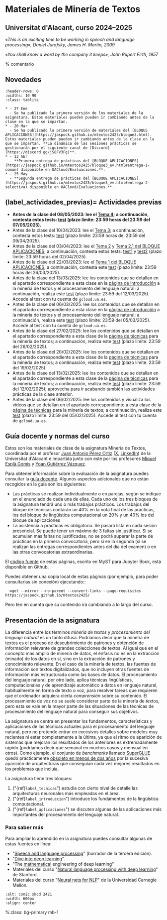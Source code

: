 
Materiales de Minería de Textos
===============================

Universitat d'Alacant, curso 2024–2025
--------------------------------------

*«This is an exciting time to be working in speech and language processing», Daniel Jurafsky, James H. Martin, 2009*

*«You shall know a word by the company it keeps», John Rupert Firth, 1957*


% comentario
 
Novedades
---------

`````{list-table}
:header-rows: 0
:widths: 10 90
:class: tablita

* - 27 Ene 
  - Se ha publicado la primera versión de los materiales de la asignatura. Estos materiales pueden pueden ir cambiando antes de la clase en la que se impartan.
* - 20 Mar 
  - Se ha publicado la primera versión de materiales del [BLOQUE APLICACIONES](https://jaspock.github.io/mtextos2425/bloque3.html). Estos materiales pueden pueden ir cambiando antes de la clase en la que se impartan. **La dinámica de las sesiones prácticas se gestionarán por el siguiente canal de [Discord](https://discord.gg/jS8FV3Fg)**.
* - 13 Abr 
  - **Primera entrega de prácticas del [BLOQUE APLICACIONES](https://jaspock.github.io/mtextos2425/bloque3_ev.html#entrega-1-comun) disponible en UACloud/Evaluaciones.**.
* - 25 May 
  - **Segunda entrega de prácticas del [BLOQUE APLICACIONES](https://jaspock.github.io/mtextos2425/bloque3_ev.html#entrega-2-selectiva) disponible en UACloud/Evaluaciones.**.
`````

<!--
* - 14 May
  - Se ha retrasado la fecha de entrega de la práctica del tercer bloque de la asignatura hasta el 27 de mayo.
* - 17 Abr
  - Se vuelve a usar este zona de novedades para hacer anuncios importantes. En particular, se ha añadido a la sección "{ref}`label_actividades_previas`" las tareas y cuestionario a realizar antes de la clase del 25 de abril.
* - 09 Feb 
  - La sección "{ref}`label_actividades_previas`" se ha actualizado con las tareas y cuestionario a realizar antes de la clase del 15 de febrero.
* - 01 Feb 
  - En la sección "{ref}`label_actividades_previas`" podrás ir encontrando cada semana las actividades a realizar antes de la siguiente clase presencial. Habrá también un enlace a un pequeño cuestionario que tienes que rellenar antes de las 23.59 del día anterior con tu cuenta *gcloud.ua.es*. Recuerda que estos cuestionarios contribuyen a la nota final. Ya tienes disponible las actividades y el cuestionario a realizar antes de la clase del 8 de febrero de 2024.
-->

(label_actividades_previas)=
Actividades previas
-------------------
- **Antes de la clase del 08/05/2023: lee el [Tema  4](https://jaspock.github.io/mtextos2425/bloque3_t4_centralizacion.html); a continuación, contesta estos tests: [test][testb3.4] (plazo límite: 23:59 horas del 23:59 del 07/05/2025).**
- Antes de la clase del 10/04/2023: lee el [Tema  3](https://jaspock.github.io/mtextos2425/bloque3_t3.1_metricas.html); a continuación, contesta estos tests: [test][testb3.3] (plazo límite: 23:59 horas del 23:59 del 09/04/2025).
- Antes de la clase del 03/04/2023: lee el [Tema  2](https://jaspock.github.io/mtextos2425/bloque3_t2_subaplicaciones-benchmarks.html) y [Tema  2.1 del BLOQUE APLICACIONES](https://jaspock.github.io/mtextos2425/bloque3_t2.1_analisis_sentimientos.html); a continuación, contesta estos tests: [test1][testb3.2]  y [test2][testb3.2.1] (plazo límite: 23:59 horas del 02/04/2025).
- Antes de la clase del 22/03/2023: lee el [Tema  1 del BLOQUE APLICACIONES](https://jaspock.github.io/mtextos2425/bloque3_t1_aplicaciones.html); a continuación, contesta este [test][testb3.1] (plazo límite: 23:59 horas del 26/03/2025).
- Antes de la clase del 13/03/2025: lee los contenidos que se detallan en el apartado correspondiente a esta clase en la [pàgina de introducción][introduccion] a la minería de textos y el procesamiento del lenguaje natural; a continuación, realiza este [test][test22] (plazo límite: 23:59 del 12/03/2025). Accede al test con tu cuenta de `gcloud.ua.es`.
- Antes de la clase del 06/03/2025: lee los contenidos que se detallan en el apartado correspondiente a esta clase en la [pàgina de introducción][introduccion] a la minería de textos y el procesamiento del lenguaje natural; a continuación, realiza este [test][test21] (plazo límite: 23:59 del 05/03/2025). Accede al test con tu cuenta de `gcloud.ua.es`.
- Antes de la clase del 27/02/2025: lee los contenidos que se detallan en el apartado correspondiente a esta clase de la [página de técnicas][tecnicas] para la minería de textos; a continuación, realiza este [test][test13] (plazo límite: 23:59 del 26/02/2025).
- Antes de la clase del 20/02/2025: lee los contenidos que se detallan en el apartado correspondiente a esta clase de la [página de técnicas][tecnicas] para la minería de textos; a continuación, realiza este [test][test12] (plazo límite: 23:59 del 19/02/2025).
- Antes de la clase del 13/02/2025: lee los contenidos que se detallan en el apartado correspondiente a esta clase de la [página de técnicas][tecnicas] para la minería de textos; a continuación, realiza este [test][test11] (plazo límite: 23:59 del 12/02/2025); aprovecha para ir acabando también las actividades prácticas de la clase anterior.
- Antes de la clase del 06/02/2025: lee los contenidos y visualiza los vídeos que se detallan en el apartado correspondiente a esta clase de la [página de técnicas][tecnicas] para la minería de textos; a continuación, realiza este [test][test10] (plazo límite: 23:59 del 05/02/2025). Accede al test con tu cuenta de `gcloud.ua.es`.

<!--
- Antes de la clase del 09/05/2023: lee los contenidos que se detallan en el apartado correspondiente a esta clase de la [página de técnicas][tecnicas] para la minería de textos; a continuación, realiza este [test][test12]  (plazo límite: 23:59 del 08/05/2023); termina también las actividades prácticas que tengas pendientes.
- Antes de la clase del 02/05/2024: lee los contenidos que se detallan en el apartado correspondiente a esta clase de la [página de técnicas][tecnicas] para la minería de textos; a continuación, realiza este [test][test11] (plazo límite: 23:59 del 01/05/2024); termina también las actividades prácticas de la clase anterior.
- Antes de la clase del 25/04/2024: lee los contenidos y visualiza los vídeos que se detallan en el apartado correspondiente a esta clase de la [página de técnicas][tecnicas] para la minería de textos; a continuación, realiza este [test][test10] (plazo límite: 23:59 del 24/04/2024). Accede al test con tu cuenta de `gcloud.ua.es`. Nota: esta clase y las siguientes serán impartidas por un profesor diferente a los de las sesiones anteriores, pero hay que realizar actividades previas como cualquier otra semana.

- Antes de la clase del 22/03/2023: lee el Tema 5 y 5.1; a continuación, contesta el siguiente test: [test][test08]  (plazo límite: 23:59 del 21/03/2023)

- P.Ev2. [Evaluación 2 (común)](https://jaspock.github.io/mtextos2324/bloque3_ev.html#entrega-2-selectiva). Apertura el 22/02/2023 - Cierre 23:59 del 29/03/2023 - Fuera de plazo hasta 05/04/23.

- Antes de la clase del 15/03/2023: lee el Tema 4; a continuación, contesta el siguiente test: [test][test07]  (plazo límite: 23:59 del 14/03/2023)

 - Antes de la clase del 08/03/2023: lee el Tema 3; a continuación, contesta el siguiente test: [test][test06]  (plazo límite: 23:59 del 07/03/2023)

- Antes de la clase del 01/03/2023: lee el Tema 2 y 2.1; a continuación, contesta estos tests: [test1][test04] y [test2][test05] (plazo límite: 23:59 del 28/02/2023)

- P.Ev1. [Evaluación 1 (común)](https://jaspock.github.io/mtextos2324/bloque3_ev.html#entrega-1-comun). Apertura el 22/02/2023 - Cierre 23:59 del 01/03/2023 - Fuera de plazo hasta 08/03/23.

- Antes de la clase del 15/02/2023: lee los [apartados 5 y 6 del bloque 1](https://jaspock.github.io/mtextos2324/bloque1_3AnalisisSemantico.html), y luego contesta el siguiente [cuestionario][test02] (plazo límite: 23:59 horas del 14/02/2023).

- Antes de la clase del 15/02/2024: leed los [apartados 5 y 6 del PDF con el contenido teórico del bloque 1](https://jaspock.github.io/mtextos2324/bloque1.html); a continuación, contestad este [segundo cuestionario][test02] (plazo límite: 23:59 horas del 14/02/2024).
- (Completado) Antes de la clase del 08/02/2024: lee los [apartados 1, 2, 3 y 4 del PDF con el contenido teórico del bloque 1](https://jaspock.github.io/mtextos2324/bloque1.html); a continuación, contesta este [test][test01] (plazo límite: 23:59 horas del 07/02/2024).
-->

[test22]: https://forms.gle/wXyDg91iMQp3Nh9LA
[test21]: https://docs.google.com/forms/d/e/1FAIpQLSddNgxnLXLhWJWz7WKyQ7ME7Erfixc4k86FJtjHxpaMwa9emw/viewform
[introduccion]: https://jaspock.github.io/mtextos2425/bloque1.html

[test13]: https://forms.gle/yHuUBZrqxDrnARkM8
[test12]: https://forms.gle/qJMmKi6KGhtKDJtYA
[test11]: https://forms.gle/Eb3ZwwGxbQp88t4FA
[test10]: https://forms.gle/E1xzZHw6hzMWJaNr7
[tecnicas]: https://jaspock.github.io/mtextos2425/bloque2.html

[test08]: https://docs.google.com/forms/d/e/1FAIpQLSehp7JODgvCf0kOrAyQvF9eYhjc6SQboEc7-wPfCPB12ufdzQ/viewform
[test07]: https://docs.google.com/forms/d/e/1FAIpQLScsfrSzeMWqsAwFrYpl5zEgLOlDt9OZ0D5p8A2fN6Pyh1V3WA/viewform
[test06]: https://docs.google.com/forms/d/e/1FAIpQLScD2m7ZzwwJvkIDOVICuSy8mfE1wsvSeKaFQ3B23cftJyjYcQ/viewform
[test05]: https://docs.google.com/forms/d/e/1FAIpQLSccvm-ZXHONuDGX_Q8R1PmNWcb5eSbFde4NyX25uxPkNh4zNw/viewform
[test04]: https://docs.google.com/forms/d/e/1FAIpQLSe_n1zPl8FzhjXoF7E4ucGoOfjSm-D8HcQZ2N5dtcy-Nudsgw/viewform
[testb3.1]: https://forms.gle/A9VANxkdBd99Ly5j9
[testb3.2]: https://forms.gle/LKLfipcuPSk6J9qt6
[testb3.2.1]: https://forms.gle/576ddPgDEfcrYmS1A
[testb3.3]: https://forms.gle/DiDRZYNCHMxyumAp8
[testb3.4]: https://forms.gle/St7f5jcVWgaczAgo6



[test02]: https://forms.gle/UWqtydzLafkUPrUf8
[test01]: https://docs.google.com/forms/d/e/1FAIpQLSexxwLGsoJI5ryBce37ftvs1MPKzHahLSf3hkGHSR2i1wrEOA/viewform?usp=sf_link



Guía docente y normas del curso
-------------------------------

Estos son los materiales de clase de la asignatura Minería de Textos, coordinada por el profesor [Juan Antonio Pérez Ortiz][japerez_url] ([X][japerez_twitter], [LinkedIn][japerez_linkedin]) de la Universitat d'Alacant e impartida junto con este por los profesores [Miquel Esplà Gomis][miquel url] y [Yoan Gutiérrez Vázquez][yoan url]. 

Para obtener información sobre la evaluación de la asignatura puedes consultar la [guía docente][guía]. Algunos aspectos adicionales que no están recogidos en la guía son los siguientes:

[japerez_url]: https://cvnet.cpd.ua.es/curriculum-breve/es/perez-ortiz-juan-antonio/15404
[japerez_linkedin]: linkedin.com/in/japer3z
[miquel url]: https://cvnet.cpd.ua.es/curriculum-breve/es/espla-gomis-miquel/16262
[yoan url]: https://cvnet.cpd.ua.es/curriculum-breve/es/gutierrez-vazquez-yoan/49618
[japerez_twitter]: https://twitter.com/japer3z
[guía]: https://cvnet.cpd.ua.es/Guia-Docente/GuiaDocente/Index?wlengua=es&wcodasi=43459&scaca=2024-25

- Las prácticas se realizan individualmente o en parejas, según se indique en el enunciado de cada una de ellas. Cada uno de los tres bloques de la asignatura tendrá uno o más trabajos prácticos. Los trabajos del bloque de técnicas contarán un 40% en la nota final de las prácticas, los del bloque de lingüística computacional un 20% y un 40% los del bloque de aplicaciones
- La asistencia a prácticas es obligatoria. Se pasará lista en cada sesión presencial. Se puede tener un máximo de 3 faltas sin justificar. Si se acumulan más faltas no justificadas, no se podrá superar la parte de prácticas en la primera convocatoria, pero sí en la segunda (si se realizan las entregas correspondientes antes del día del examen) o en las otras convocatorias extraordinarias.

El [código fuente][fuente] de estas páginas, escrito en MyST para Jupyter Book, está disponible en Github.

[fuente]: https://github.com/jaspock/mtextos2425

Puedes obtener una copia local de estas páginas (por ejemplo, para poder consultarlas sin conexión) ejecutando::

```
  wget --mirror --no-parent --convert-links --page-requisites https://jaspock.github.io/mtextos2425/
```
Pero ten en cuenta que su contenido irá cambiando a lo largo del curso.

Presentación de la asignatura
-----------------------------

La diferencia entre los términos *minería de textos* y *procesamiento del lenguaje natural* es un tanto difusa. Podríamos decir que la minería de textos es el proceso de descubrimiento de patrones y obtención de información relevante de grandes colecciones de textos. Al igual que en el concepto más amplio de minería de datos, el énfasis no es en la extracción (minado) de los datos en sí, sino en la extracción de patrones y conocimiento relevante. En el caso de la minería de textos, las fuentes de información son textos digitalizados, que no incluyen otras fuentes de información más estructurada como las bases de datos. El procesamiento del lenguaje natural, por otro lado, aplica técnicas lingüísticas, computacionales y de aprendizaje automático a datos en lenguaje natural, habitualmente en forma de texto o voz, para resolver tareas que requieren que el ordenador adquiera cierta *comprensión* sobre su contenido. El procesamiento de voz no se suele considerar parte de la minería de textos, pero esta se vale en la mayor parte de las situaciones de las técnicas de procesamiento del lenguaje natural para conseguir sus objetivos.

La asignatura se centra en presentar los fundamentos, características y aplicaciones de las técnicas actuales para el procesamiento del lenguaje natural, pero no pretende entrar en excesivos detalles sobre modelos muy recientes ni estar completamente a la última, ya que el ritmo de aparición de sistemas que mejoran los resultados de los anteriores es extremadamente rápido (podríamos decir que semanal en muchos casos y mensual en otros). Como ejemplo, el conjunto de *benchmarks* llamado [SuperGLUE][tareas] quedó prácticamente [obsoleto en menos de dos años][superglue] por la sucesiva aparición de arquitecturas que conseguían cada vez mejores resultados en los problemas que incluía.

[tareas]: https://super.gluebenchmark.com/tasks/
[superglue]: https://www.microsoft.com/en-us/research/blog/microsoft-deberta-surpasses-human-performance-on-the-superglue-benchmark/

La asignatura tiene tres bloques: 

1. ("{ref}`label_tecnicas`") estudia con cierto nivel de detalle las arquitecturas neuronales más empleadas en el área.
2. ("{ref}`label_introduccion`") introduce los fundamentos de la lingüística computacional.
3. ("{ref}`label_aplicaciones`") se discuten algunas de las aplicaciones más importantes del procesamiento del lenguaje natural.

### Para saber más 

Para ampliar lo aprendido en la asignatura puedes consultar algunas de estas fuentes en línea:

- "[Speech and language processing][jurafsky]" (borrador de la tercera edición).
- "[Dive into deep learning][dive]".
- "The [mathematical][mathematical] engineering of deep learning"
- Materiales del curso "[Natural language processing with deep learning][stanford]" de Stanford.
- Materiales del curso "[Neural nets for NLP][neubig]" de la Universidad Carnegie Mellon.

[jurafsky]: https://web.stanford.edu/~jurafsky/slp3/
[dive]: http://d2l.ai/
[mathematical]: https://deeplearningmath.org/
[stanford]: http://web.stanford.edu/class/cs224n/
[neubig]: https://www.youtube.com/playlist?list=PL8PYTP1V4I8AkaHEJ7lOOrlex-pcxS-XV


```{image} images/tower_of_babel_xkcd_2421.png
:alt: comic xkcd 2421
:width: 600px
:align: center
```
%:class: bg-primary mb-1
